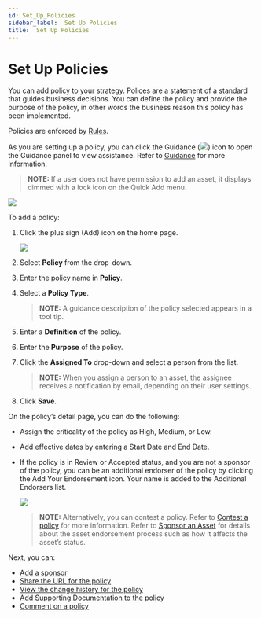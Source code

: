 ```yaml
---
id: Set_Up_Policies
sidebar_label:  Set Up Policies
title:  Set Up Policies
---
```


# Set Up Policies

You can add policy to your strategy. Polices are a statement of a
standard that guides business decisions. You can define the policy and
provide the purpose of the policy, in other words the business reason
this policy has been implemented.

Policies are enforced by [Rules](Set_Up_Rules.md).

As you are setting up a policy, you can click the Guidance
(![](Resources/Images/Guidance_Icon.png)) icon to open the Guidance
panel to view assistance. Refer to [Guidance](Guidance.md) for more
information.

>**NOTE:** If a user does not have permission to add an asset, it
displays dimmed with a lock icon on the Quick Add menu.

![](Resources/Images/DitheredPermissionsIcons.PNG)

To add a policy:

1.  Click the plus sign (Add) icon on the home page.
    
    ![](Resources/Images/Add_Asset.png)

2.  Select **Policy** from the drop-down.

3.  Enter the policy name in **Policy**.

4.  Select a **Policy Type**.
    
    >**NOTE:** A guidance description of the policy selected appears in a
    tool tip.

5.  Enter a **Definition** of the policy.

6.  Enter the **Purpose** of the policy.

7.  Click the **Assigned To** drop-down and select a person from the
    list.
    
    >**NOTE:** When you assign a person to an asset, the assignee
    receives a notification by email, depending on their user settings.

8.  Click **Save**.

On the policy’s detail page, you can do the following:

  - Assign the criticality of the policy as High, Medium, or Low.

  - Add effective dates by entering a Start Date and End Date.

  - If the policy is in Review or Accepted status, and you are not a
    sponsor of the policy, you can be an additional endorser of the
    policy by clicking the Add Your Endorsement icon. Your name is added
    to the Additional Endorsers list.
    
    ![](Resources/Images/addtional_endorser.png)
    
    >**NOTE:** Alternatively, you can contest a policy. Refer to [Contest
    a policy](Contest_an_Asset_Non-sponsors.md) for more
    information. Refer to [Sponsor an Asset](Sponsor_an_Asset.md)
    for details about the asset endorsement process such as how it
    affects the asset’s status.

Next, you can:

  - [Add a sponsor](Add_a_Sponsor_to_an_Asset.md)
  - [Share the URL for the policy](Share_URLs_for_Assets.md)
  - [View the change history for the
    policy](View_Change_History_for_Assets.md)
  - [Add Supporting Documentation to the
    policy](Add_Supporting_Doc.md)
  - [Comment on a policy](Comment_on_an_Asset.md)
